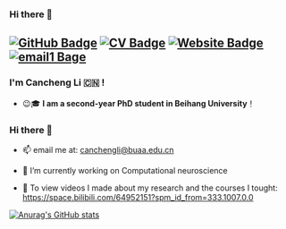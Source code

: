 ### Hi there 👋 

[![GitHub Badge](https://img.shields.io/github/followers/jasoncc2020?style=for-the-badge)](https://github.com/jasoncc2020)
[![CV Badge](https://img.shields.io/badge/My-CV-brightgreen?style=for-the-badge)](https://canchengli.com/files/cv.pdf)
[![Website Badge](https://img.shields.io/badge/My-Website-brightgreen?style=for-the-badge)](https://canchengli.com)
[![email1 Bage](https://img.shields.io/badge/canchengli@buaa.edu.cn-Red?style=for-the-badge)](https://canchengli@buaa.edu.cn)
---
<!--
**Cancheng Li/Cancheng Li** is a ✨ _special_ ✨ repository because its `README.md` (this file) appears on your GitHub profile.
-->
### I'm Cancheng Li :cn: !

- :wink::mortar_board: **I am a second-year PhD student in Beihang University**！


### Hi there 👋

- 📫 email me at: canchengli@buaa.edu.cn  

- 🔭 I’m currently working on Computational neuroscience

- 🌱 To view videos I made about my research and the courses I tought: https://space.bilibili.com/64952151?spm_id_from=333.1007.0.0

[![Anurag's GitHub stats](https://github-readme-stats.vercel.app/api?username=jasoncc2020&count_private=true&show_icons=true&theme=radical)](https://github.com/anuraghazra/github-readme-stats)
